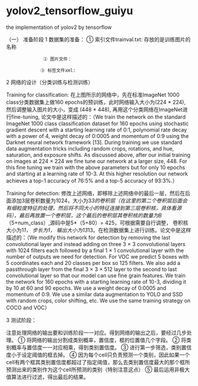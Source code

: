 # yolov2_tensorflow_guiyu
the implementation of yolov2 by tensorflow


（一）	准备阶段
1	数据集的准备： ① 索引文件trainval.txt: 存放的是训练图片的名称
                 
                  ② 图片文件：
                   
                 ③ 标签文件xml:
                     

2	网络的设计（分类训练与检测训练）


 
   Training for classification: 在上图所示的网络中，先在标准ImageNet 1000 class分类数据集上做160 epochs的预训练，此时网络输入大小为(224 * 224), 然后调整输入图片的大小，变成 (448 * 448), 再用这个分类网络在ImageNet进行fine-tuning, 论文中是这样描述的：（We train the network on the standard ImageNet 1000 class classification dataset for 160 epochs using stochastic gradient descent with a starting learning rate of 0:1, polynomial rate decay with a power of 4, weight decay of 0:0005 and momentum of 0:9 using the Darknet neural network framework [13]. During training we use standard data augmentation tricks including random crops, rotations, and hue, saturation, and exposure shifts. As discussed above, after our initial training on images at 224 × 224 we fine tune our network at a larger size, 448. For this fine tuning we train with the above parameters but for only 10 epochs and starting at a learning rate of 10-3. At this higher resolution our network achieves a top-1 accuracy of 76:5% and a top-5 accuracy of 93:3%.）

   Training for detection: 修改上述网络，即移除上述网络中的最后一层，然后在后面添加3层卷积数量为1024，大小为3*3的卷积层（在这里的第二个卷积层后面会有细粒度特征的处理，然后将不同大小的特征连接到第三层卷积核，具体看源码），最后再放置一个卷积层，这个最后的卷积层其卷积核的数量为B*（5+num_class）,源码中是5*（5+80）= 425，可根据需要自行调整， 卷积核大小为1*1， 步长为1， 输出大小为13*13。在检测数据集上进行训练。论文中是这样描述的：（We modify this network for detection by removing the last convolutional layer and instead
adding on three 3 × 3 convolutional layers with 1024 filters each followed by a final 1 × 1 convolutional layer with the number of outputs we need for detection. For VOC we predict 5 boxes with 5 coordinates each and 20 classes per box so 125 filters. We also add a passthrough layer from the final 3 × 3 × 512 layer to the second to last convolutional layer so that our model can use fine grain features. We train the network for 160 epochs with a starting learning rate of 10-3, dividing it by 10 at 60 and 90 epochs. We use a weight decay of 0:0005 and momentum of 0:9. We use a similar data augmentation to YOLO and SSD with random crops, color shifting, etc. We use the same training strategy on COCO and VOC）

3	测试阶段：

注意处理网络的输出要和训练阶段一一对应。得到网络的输出之后，要经过几步处理。
① 将网络的输出分割成类别概率，置信度，框的位置值几个字段。
② 将类别概率与置信度一一对应相乘，得到类别置信度。
③ 进行第一步筛选，类别置信度小于设定阈值的框去掉。
④ 因为每个cell只负责预测一个类别，因此如果一个cell有两个框其类别置信度都超过了指定阈值，那么去类别置信度最大的那个框所预测出来的类别作为这个cell所预测的类别（特别注意这点）
⑤ 最后运用非极大值算法进行过滤，得出最后的结果。
